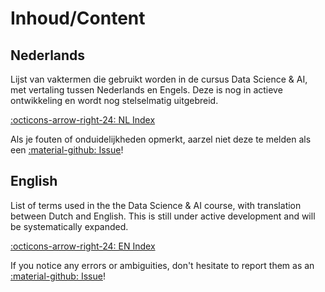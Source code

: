 # Inhoud/Content

## Nederlands

Lijst van vaktermen die gebruikt worden in de cursus Data Science & AI, met vertaling tussen Nederlands en Engels. Deze is nog in actieve ontwikkeling en wordt nog stelselmatig uitgebreid.

[:octicons-arrow-right-24: NL Index](index-nl.md)

Als je fouten of onduidelijkheden opmerkt, aarzel niet deze te melden als een [:material-github: Issue](https://github.com/HoGentTIN/dsai-glossary/issues)!

## English

List of terms used in the the Data Science & AI course, with translation between Dutch and English. This is still under active development and will be systematically expanded.

[:octicons-arrow-right-24: EN Index](index-en.md)

If you notice any errors or ambiguities, don't hesitate to report them as an [:material-github: Issue](https://github.com/HoGentTIN/dsai-glossary/issues)!
